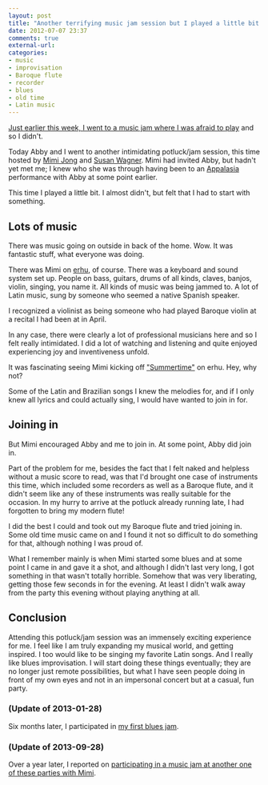 ```yaml
---
layout: post
title: "Another terrifying music jam session but I played a little bit of blues and old time"
date: 2012-07-07 23:37
comments: true
external-url: 
categories: 
- music
- improvisation
- Baroque flute
- recorder
- blues
- old time
- Latin music
---
```

[Just earlier this week, I went to a music jam where I was afraid to play](/blog/2012/07/03/petrified-at-a-music-jam-session-so-i-didnt-play-but-watched-and-listened) and so I didn't.

Today Abby and I went to another intimidating potluck/jam session, this time hosted by [Mimi Jong](http://www.appalasia.com/Mimi.htm) and [Susan Wagner](http://classic-sculpture.com/). Mimi had invited Abby, but hadn't yet met me; I knew who she was through having been to an [Appalasia](http://www.appalasia.com/) performance with Abby at some point earlier.

This time I played a little bit. I almost didn't, but felt that I had to start with something.

<!--more-->

## Lots of music

There was music going on outside in back of the home. Wow. It was fantastic stuff, what everyone was doing.

There was Mimi on [erhu](http://en.wikipedia.org/wiki/Erhu), of course. There was a keyboard and sound system set up. People on bass, guitars, drums of all kinds, claves, banjos, violin, singing, you name it. All kinds of music was being jammed to. A lot of Latin music, sung by someone who seemed a native Spanish speaker.

I recognized a violinist as being someone who had played Baroque violin at a recital I had been at in April.

In any case, there were clearly a lot of professional musicians here and so I felt really intimidated. I did a lot of watching and listening and quite enjoyed experiencing joy and inventiveness unfold.

It was fascinating seeing Mimi kicking off ["Summertime"](http://en.wikipedia.org/wiki/Summertime_\(song\)) on erhu. Hey, why not?

Some of the Latin and Brazilian songs I knew the melodies for, and if I only knew all lyrics and could actually sing, I would have wanted to join in for.

## Joining in

But Mimi encouraged Abby and me to join in. At some point, Abby did join in.

Part of the problem for me, besides the fact that I felt naked and helpless without a music score to read, was that I'd brought one case of instruments this time, which included some recorders as well as a Baroque flute, and it didn't seem like any of these instruments was really suitable for the occasion. In my hurry to arrive at the potluck already running late, I had forgotten to bring my modern flute!

I did the best I could and took out my Baroque flute and tried joining in. Some old time music came on and I found it not so difficult to do something for that, although nothing I was proud of.

What I remember mainly is when Mimi started some blues and at some point I came in and gave it a shot, and although I didn't last very long, I got something in that wasn't totally horrible. Somehow that was very liberating, getting those few seconds in for the evening. At least I didn't walk away from the party this evening without playing anything at all.

## Conclusion

Attending this potluck/jam session was an immensely exciting experience for me. I feel like I am truly expanding my musical world, and getting inspired. I too would like to be singing my favorite Latin songs. And I really like blues improvisation. I will start doing these things eventually; they are no longer just remote possibilities, but what I have seen people doing in front of my own eyes and not in an impersonal concert but at a casual, fun party.

### (Update of 2013-01-28)

Six months later, I participated in [my first blues jam](/blog/2013/01/28/my-first-blues-music-jam-happened-after-the-regular-french-music-jam/).

### (Update of 2013-09-28)

Over a year later, I reported on [participating in a music jam at another one of these parties with Mimi](/blog/2013/09/28/an-erhu-player-and-a-tuba-player-at-a-party-said-lets-jam/).
